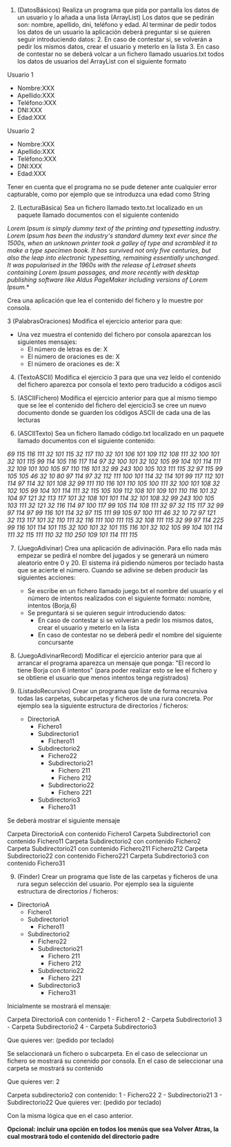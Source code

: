 1. (DatosBásicos) Realiza un programa que pida por pantalla los datos de un usuario y lo añada a una lista (ArrayList) Los datos que se pedirán son: nombre, apellido, dni, teléfono y edad. Al terminar de pedir todos los datos de un usuario la aplicación deberá preguntar si se quieren seguir introduciendo datos:
	2. En caso de contestar si, se volverán a pedir los mismos datos, crear el usuario y meterlo en la lista
	3. En caso de contestar no se deberá volcar a un fichero llamado usuarios.txt todos los datos de usuarios del ArrayList con el siguiente formato

Usuario 1
- Nombre:XXX
- Apellido:XXX
- Teléfono:XXX
- DNI:XXX
- Edad:XXX

Usuario 2
- Nombre:XXX
- Apellido:XXX
- Teléfono:XXX
- DNI:XXX
- Edad:XXX

Tener en cuenta que el programa no se pude detener ante cualquier error capturable, como por ejemplo que se introduzca una edad como String

2. (LecturaBásica) Sea un fichero llamado texto.txt localizado en un paquete llamado documentos con el siguiente contenido

*Lorem Ipsum is simply dummy text of the printing and typesetting industry. Lorem Ipsum has been the industry's standard dummy text ever since the 1500s, when an unknown printer took a galley of type and scrambled it to make a type specimen book. It has survived not only five centuries, but also the leap into electronic typesetting, remaining essentially unchanged. It was popularised in the 1960s with the release of Letraset sheets containing Lorem Ipsum passages, and more recently with desktop publishing software like Aldus PageMaker including versions of Lorem Ipsum.**

Crea una aplicación que lea el contenido del fichero y lo muestre por consola.

3 (PalabrasOraciones) Modifica el ejercicio anterior para que:
- Una vez muestra el contenido del fichero por consola aparezcan los siguientes mensajes:
	- El número de letras es de: X
	- El número de oraciones es de: X
	- El número de oraciones es de: X

4. (TextoASCII) Modifica el ejercicio 3 para que una vez leído el contenido del fichero aparezca por consola el texto pero traducido a códigos ascii

5. (ASCIIFichero) Modifica el ejercicio anterior para que al mismo tiempo que se lee el contenido del fichero del ejercicio3 se cree un nuevo documento donde se guarden los códigos ASCII de cada una de las lecturas 

6. (ASCIITexto) Sea un fichero llamado código.txt localizado en un paquete llamado documentos con el siguiente contenido:

*69 115 116 111 32 101 115 32 117 110 32 101 106 101 109 112 108 111 32 100 101 32 101 115 99 114 105 116 117 114 97 32 100 101 32 102 105 99 104 101 114 111 32 109 101 100 105 97 110 116 101 32 99 243 100 105 103 111 115 32 97 115 99 105 105 46 32 10 80 97 114 97 32 112 111 100 101 114 32 114 101 99 117 112 101 114 97 114 32 101 108 32 99 111 110 116 101 110 105 100 111 32 100 101 108 32 102 105 99 104 101 114 111 32 115 105 109 112 108 101 109 101 110 116 101 32 104 97 121 32 113 117 101 32 108 101 101 114 32 101 108 32 99 243 100 105 103 111 32 121 32 116 114 97 100 117 99 105 114 108 111 32 97 32 115 117 32 99 97 114 97 99 116 101 114 32 97 115 111 99 105 97 100 111 46 32 10 72 97 121 32 113 117 101 32 110 111 32 116 111 100 111 115 32 108 111 115 32 99 97 114 225 99 116 101 114 101 115 32 100 101 32 101 115 116 101 32 102 105 99 104 101 114 111 32 115 111 110 32 110 250 109 101 114 111 115*

7. (JuegoAdivinar) Crea una aplicación de adivinación. Para ello nada más empezar se pedirá el nombre del jugados y se generará un número aleatorio entre 0 y 20. El sistema irá pidiendo números por teclado hasta que se acierte el número. Cuando se adivine se deben producir las siguientes acciones: 
	- Se escribe en un fichero llamado juego.txt el nombre del  usuario y el número de intentos realizados con el siguiente formato: nombre, intentos (Borja,6)
	- Se preguntará si se quieren seguir introduciendo datos:
		- En caso de contestar si se volverán a pedir los mismos datos, crear el usuario y meterlo en la lista
		- En caso de contestar no se deberá pedir el nombre del siguiente concursante
8. (JuegoAdivinarRecord) Modificar el ejercicio anterior para que al arrancar el programa aparezca un mensaje que ponga: "El record lo tiene Borja con 6 intentos" (para poder realizar esto se lee el fichero y se obtiene el usuario que menos intentos tenga registrados)

9. (ListadoRecursivo) Crear un programa que liste de forma recursiva todas las carpetas, subcarpetas y ficheros de una rura concreta. Por ejemplo sea la siguiente estructura de directorios / ficheros:
	- DirectorioA
		- Fichero1
		- Subdirectorio1
			- Fichero11
		- Subdirectorio2
			- Fichero22
			- Subdirectorio21
				- Fichero 211
				- Fichero 212
			- Subdirectorio22
				- Fichero 221
		- Subdirectorio3
			- Fichero31
			
Se deberá mostrar el siguiente mensaje

Carpeta DirectorioA con contenido
Fichero1
Carpeta Subdirectorio1 con contenido
Fichero11
Carpeta Subdirectorio2 con contenido
Fichero2
Carpeta Subdirectorio21 con contenido
Fichero211
Fichero212
Carpeta Subdirectorio22 con contenido
Fichero221
Carpeta Subdirectorio3 con contenido
Fichero31

9. (Finder) Crear un programa que liste de las carpetas y ficheros de una rura segun selección del usuario. Por ejemplo sea la siguiente estructura de directorios / ficheros:

- DirectorioA
	- Fichero1
	- Subdirectorio1
		- Fichero11
	- Subdirectorio2
		- Fichero22
		- Subdirectorio21
			- Fichero 211
			- Fichero 212
		- Subdirectorio22
			- Fichero 221
		- Subdirectorio3
			- Fichero31
			
Inicialmente se mostrará el mensaje:

Carpeta DirectorioA con contenido
1 - Fichero1
2 - Carpeta Subdirectorio1 
3 - Carpeta Subdirectorio2
4 - Carpeta Subdirectorio3

Que quieres ver: (pedido por teclado)

Se selaccionará un fichero o subcarpeta. En el caso de seleccionar un fichero se mostrará su conenido por consola. En el caso de seleccionar una carpeta se mostrará su contenido

Que quieres ver: 2

Carpeta subdirectorio2 con contenido:
1 - Fichero22
2 - Subdirectorio21
3 - Subdirectorio22
Que quieres ver: (pedido por teclado)

Con la misma lógica que en el caso anterior.

**Opcional: incluir una opción en todos los menús que sea Volver Atras, la cual mostrará todo el contenido del directorio padre**
